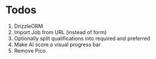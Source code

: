 # Todos

1. DrizzleORM
2. Import Job from URL (instead of form)
3. Optionally split qualifications into required and preferred
4. Make AI score a visual progress bar
5. Remove Pico